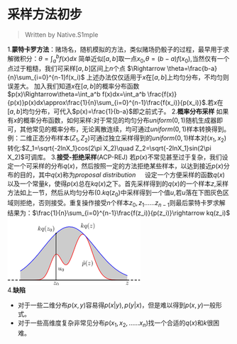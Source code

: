 
<h1>
    采样方法初步
</h1>

>Written by Native.S1mple

1.**蒙特卡罗方法**：赌场名，随机模拟的方法，类似赌场扔骰子的过程，最早用于求解微积分：$\theta=\int_a^bf(x)dx$
简单近似$[a,b]$取一点$x_0$,$\theta=(b-a)f(x_0)$,当然仅有一个点过于粗糙，我们可采样$[a,b]$区间上$n$个点 $\Rightarrow \theta=\frac{b-a}{n}\sum_{i=0}^{n-1}f(x_i)$
上述办法仅仅适用于$x$在$[a,b]$上均匀分布，不均匀则误差大。
加入我们知道$x$在$[a,b]$的概率分布函数$p(x)\Rightarrow\theta=\int_a^b f(x)dx=\int_a^b \frac{f(x)}{p(x)}p(x)dx\approx\frac{1}{n}\sum_{i=0}^{n-1}\frac{f(x_i)}{p(x_i)}$.若$x$在$[a,b]$均匀分布，可代入$p(x)=\frac{1}{b-a}$即之前式子。
2.**概率分布采样**
如果有$x$的概率分布函数，如何采样:对于常见的均匀分布$uniform(0,1)$随机生成器即可，其他常见的概率分布，无论离散连续，均可通过$uniform(0,1)$样本转换得到。
例：二维正态分布样本$(Z_1,Z_2)$可通过独立采样得到的$uniform(0,1)$样本对$(x_1,x_2)$转化:$Z_1=\sqrt{-2lnX_1}cos(2\pi X_2)\quad Z_2=\sqrt{-2lnX_1}sin(2\pi X_2)$可调库。
3.**接受-拒绝采样**(ACP-REJ)
若$p(x)$不常见甚至过于复杂，我们设定一个可采样的分布$q(x)$，然后按照一定的方法拒绝某些样本，以达到接近$p(x)$分布的目的，其中$q(x)$称为$proposal\ distribution$
$\quad$设定一个方便采样的函数$q(x)$以及一个常量$k$，使得$p(x)$总在$kq(x)$之下。首先采样得到的$q(x)$的一个样本$z$,采样方法如上一节，然后从均匀分布$(0.kq(z_0)$中采样得到一个值$u$,若$u$落在下图灰色区域则拒绝，否则接受。重复操作接受$n$个样本$z_0,z_1……z_{n-1}$则最后蒙特卡罗求解结果为：$\frac{1}{n}\sum_{i=0}^{n-1}\frac{f(z_i)}{p(z_i)}\rightarrow kq(z_i)$
<img src="./acp-rej-sampling.png" width="300" hegiht="50" align=center />
<br/>
4.**缺陷**
- 对于一些二维分布$p(x,y)$容易得$p(x|y),p(y|x)$，但是难以得到$p(x,y)$一般形式。
- 对于一些高维度复杂非常见分布$p(x_1,x_2,……x_n)$找一个合适的$q(x)$和$k$很困难。